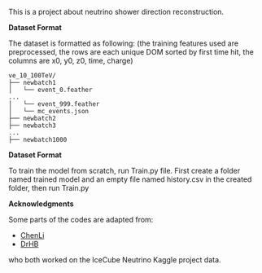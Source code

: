 This is a project about neutrino shower direction reconstruction.

**Dataset Format**

The dataset is formatted as following: 
(the training features used are preprocessed, the rows are each unique DOM sorted by first time hit, the columns are x0, y0, z0, time, charge)
````
ve_10_100TeV/
├── newbatch1
│   └── event_0.feather
...
│   └── event_999.feather
│   └── mc_events.json
├── newbatch2
├── newbatch3
...
├── newbatch1000
````

**Dataset Format**

To train the model from scratch, run Train.py file.
First create a folder named trained model and an empty file named history.csv in the created folder, then run Train.py

**Acknowledgments**

Some parts of the codes are adapted from:

* [ChenLi](https://github.com/ChenLi2049/ISeeCube)
* [DrHB](https://github.com/DrHB/icecube-2nd-place/)

who both worked on the IceCube Neutrino Kaggle project data.
